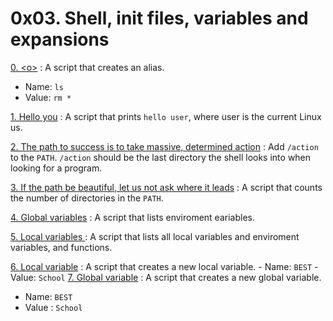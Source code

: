 # 0x03. Shell, init files, variables and expansions

[0. \<o>](./0-alias) : A script that creates an alias.
   - Name: `ls`
   - Value: `rm *` 

[1. Hello you](./1-hello_you) : A script that prints `hello user`, where user is the current Linux us.

[2. The path to success is to take massive, determined action](./2-path) : Add `/action` to the `PATH`. `/action` should be the last directory the shell looks into when looking for a program.

[3. If the path be beautiful, let us not ask where it leads](./3-paths) : A script that counts the number of directories in the `PATH`.

[4. Global variables](./4-global_variables) : A script that lists enviroment eariables.

[5. Local variables ](./5-local_variables) : A script that lists all local variables and enviroment variables, and functions.

[6. Local variable](./6-create_local_variable) : A script that creates a new local variable.
    - Name: `BEST`
    - Value: `School`
[7. Global variable](./7-create_global_variable) : A script that creates a new global variable.
   - Name: `BEST`
   - Value : `School`
